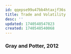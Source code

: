 ```yaml
---
id: qqepse99u47bb4htaxjf36s
title: Trade and Volatility
desc: ''
updated: 1740548547823
created: 1740548540068
---
```

### Gray and Potter, 2012